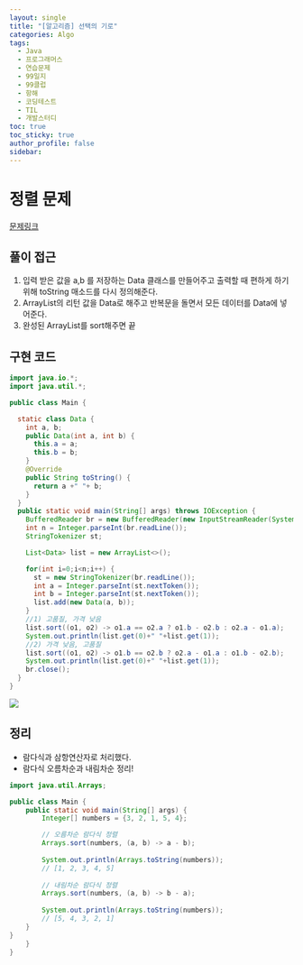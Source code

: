 ```yaml
---
layout: single
title: "[알고리즘] 선택의 기로"
categories: Algo
tags:
  - Java
  - 프로그래머스
  - 연습문제
  - 99일지
  - 99클럽
  - 항해
  - 코딩테스트
  - TIL
  - 개발스터디
toc: true
toc_sticky: true
author_profile: false
sidebar:
---
```

# 정렬 문제

[문제링크](https://www.acmicpc.net/problem/30970)

## 풀이 접근

1. 입력 받은 값을 a,b 를 저장하는 Data 클래스를 만들어주고 출력할 때 편하게 하기 위해 toString 매소드를 다시 정의해준다.
2. ArrayList의 리턴 값을 Data로 해주고 반복문을 돌면서 모든 데이터를 Data에 넣어준다.
3. 완성된 ArrayList를 sort해주면 끝

## 구현 코드 

```java
import java.io.*;
import java.util.*;

public class Main {

  static class Data {
    int a, b;
    public Data(int a, int b) {
      this.a = a;
      this.b = b;
    }
    @Override
    public String toString() {
      return a +" "+ b;
    }
  }
  public static void main(String[] args) throws IOException {
    BufferedReader br = new BufferedReader(new InputStreamReader(System.in));
    int n = Integer.parseInt(br.readLine());
    StringTokenizer st;

    List<Data> list = new ArrayList<>();

    for(int i=0;i<n;i++) {
      st = new StringTokenizer(br.readLine());
      int a = Integer.parseInt(st.nextToken());
      int b = Integer.parseInt(st.nextToken());
      list.add(new Data(a, b));
    }
    //1) 고품질, 가격 낮음
    list.sort((o1, o2) -> o1.a == o2.a ? o1.b - o2.b : o2.a - o1.a);
    System.out.println(list.get(0)+" "+list.get(1));
    //2) 가격 낮음, 고품질
    list.sort((o1, o2) -> o1.b == o2.b ? o2.a - o1.a : o1.b - o2.b);
    System.out.println(list.get(0)+" "+list.get(1));
    br.close();
  }
}

```


![](https://i.imgur.com/vKjkxuG.png)

## 정리

- 람다식과 삼항연산자로 처리했다.
- 람다식 오름차순과 내림차순 정리!

```java
import java.util.Arrays;

public class Main {
    public static void main(String[] args) {
        Integer[] numbers = {3, 2, 1, 5, 4};

		// 오름차순 람다식 정렬
        Arrays.sort(numbers, (a, b) -> a - b);
        
        System.out.println(Arrays.toString(numbers)); 
        // [1, 2, 3, 4, 5]
        
        // 내림차순 람다식 정렬
        Arrays.sort(numbers, (a, b) -> b - a);
        
        System.out.println(Arrays.toString(numbers)); 
        // [5, 4, 3, 2, 1]
    }
}
    }
}
```
